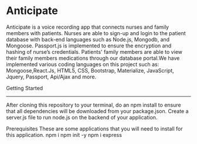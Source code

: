 # Anticipate

Anticipate is a voice recording app that connects nurses and family members with patients. Nurses are able to sign-up and login to the patient database with back-end languages such as Node.js,  Mongodb, and Mongoose. Passport.js is implemented to ensure the encryption and hashing of nurse’s credentials. Patients' family members are able to view their family members medications through our database portal.We have implemented various coding languages on this project such as: Mongoose,React.Js, HTML5, CSS, Bootstrap, Materialize, JavaScript, Jquery, Passport, Api/Ajax and more. 

Getting Started
<hr> </hr>
After cloning this repository to your terminal, do an npm install to ensure that all dependencies will be downloaded from your package.json. Create a server.js file to run node.js on the backend of your application.


Prerequisites
These are some applications that you will need to install for this application.
npm i
npm init -y
npm i express

